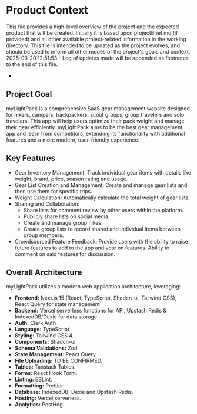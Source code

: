 # Product Context

This file provides a high-level overview of the project and the expected product that will be created. Initially it is based upon projectBrief.md (if provided) and all other available project-related information in the working directory. This file is intended to be updated as the project evolves, and should be used to inform all other modes of the project's goals and context.
2025-03-20 12:51:53 - Log of updates made will be appended as footnotes to the end of this file.

-

## Project Goal

myLightPack is a comprehensive SaaS gear management website designed for hikers, campers, backpackers, scout groups, group travelers and solo travelers. This app will help users optimize their pack weight and manage their gear efficiently. myLightPack aims to be the best gear management app and learn from competitors, extending its functionality with additional features and a more modern, user-friendly experience.

## Key Features

- Gear Inventory Management: Track individual gear items with details like weight, brand, price, season rating and usage.
- Gear List Creation and Management: Create and manage gear lists and then use them for specific trips.
- Weight Calculation: Automatically calculate the total weight of gear lists.
- Sharing and Collaboration:
  - Share lists for comment review by other users within the platform.
  - Publicly share lists on social media.
  - Create and manage group hikes.
  - Create group lists to record shared and individual items between group members.
- Crowdsourced Feature Feedback: Provide users with the ability to raise future features to add to the app and vote on features. Ability to comment on said features for discussion.

## Overall Architecture

myLightPack utilizes a modern web application architecture, leveraging:

- **Frontend:** Next.js 15 (React, TypeScript, Shadcn-ui, Tailwind CSS), React Query for state management
- **Backend:** Vercel serverless functions for API, Upstash Redis & IndexedDB/Dexie for data storage
- **Auth:** Clerk Auth
- **Language:** TypeScript
- **Styling:** Tailwind CSS 4.
- **Components:** Shadcn-ui.
- **Schema Validations:** Zod.
- **State Management:** React Query.
- **File Uploading:** TO BE CONFIRMED.
- **Tables:** Tanstack Tables.
- **Forms:** React Hook Form.
- **Linting:** ESLint.
- **Formatting:** Prettier.
- **Database:** IndexedDB, Dexie and Upstash Redis.
- **Hosting:** Vercel serverless.
- **Analytics:** PostHog.
